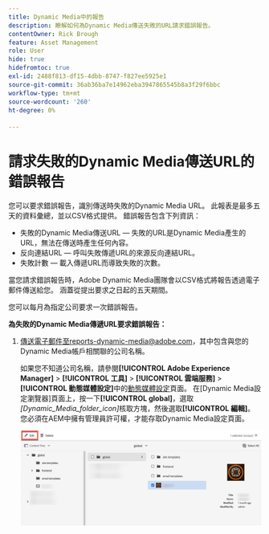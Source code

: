 ```yaml
---
title: Dynamic Media中的報告
description: 瞭解如何為Dynamic Media傳送失敗的URL請求錯誤報告。
contentOwner: Rick Brough
feature: Asset Management
role: User
hide: true
hidefromtoc: true
exl-id: 2488f813-df15-4dbb-8747-f827ee5925e1
source-git-commit: 36ab36ba7e14962eba3947865545b8a3f29f6bbc
workflow-type: tm+mt
source-wordcount: '260'
ht-degree: 0%

---
```


# 請求失敗的Dynamic Media傳送URL的錯誤報告

您可以要求錯誤報告，識別傳送時失敗的Dynamic Media URL。 此報表是最多五天的資料彙總，並以CSV格式提供。 錯誤報告包含下列資訊：

* 失敗的Dynamic Media傳送URL — 失敗的URL是Dynamic Media產生的URL，無法在傳送時產生任何內容。
* 反向連結URL — 呼叫失敗傳遞URL的來源反向連結URL。
* 失敗計數 — 載入傳遞URL而導致失敗的次數。

當您請求錯誤報告時，Adobe Dynamic Media團隊會以CSV格式將報告透過電子郵件傳送給您。 涵蓋從提出要求之日起的五天期間。

您可以每月為指定公司要求一次錯誤報告。

**為失敗的Dynamic Media傳遞URL要求錯誤報告：**

1. [傳送電子郵件至reports-dynamic-media@adobe.com](mailto:reports-dynamic-media@adobe.com)，其中包含與您的Dynamic Media帳戶相關聯的公司名稱。

   如果您不知道公司名稱，請參閱&#x200B;**[!UICONTROL Adobe Experience Manager]** > **[!UICONTROL 工具]** > **[!UICONTROL 雲端服務]** > **[!UICONTROL 動態媒體設定]**&#x200B;中的[動態媒體設定](https://experienceleague.adobe.com/docs/experience-manager-cloud-service/content/assets/dynamicmedia/config-dm.html?lang=zh-Hant#configuring-dynamic-media-cloud-services)頁面。 在[Dynamic Media設定瀏覽器]頁面上，按一下&#x200B;**[!UICONTROL global]**，選取&#x200B;*[Dynamic_Media_folder_icon]*&#x200B;核取方塊，然後選取&#x200B;**[!UICONTROL 編輯]**。 您必須在AEM中擁有管理員許可權，才能存取Dynamic Media設定頁面。

   ![存取Dynamic Media設定頁面。](/help/assets/dynamic-media/assets/reporting-accessdmconfig.png)
